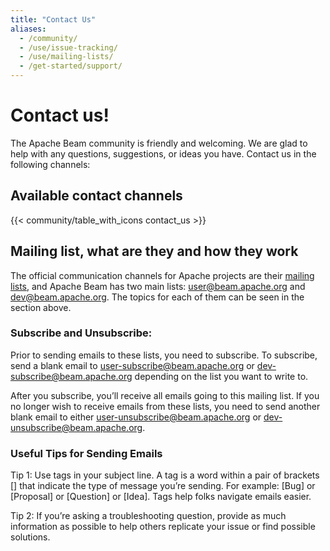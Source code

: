 ```yaml
---
title: "Contact Us"
aliases:
  - /community/
  - /use/issue-tracking/
  - /use/mailing-lists/
  - /get-started/support/
---
```


<!--
Licensed under the Apache License, Version 2.0 (the "License");
you may not use this file except in compliance with the License.
You may obtain a copy of the License at

http://www.apache.org/licenses/LICENSE-2.0

Unless required by applicable law or agreed to in writing, software
distributed under the License is distributed on an "AS IS" BASIS,
WITHOUT WARRANTIES OR CONDITIONS OF ANY KIND, either express or implied.
See the License for the specific language governing permissions and
limitations under the License.
-->

# Contact us!

The Apache Beam community is friendly and welcoming. We are glad to help with any
questions, suggestions, or ideas you have. Contact us in the following channels:

## Available contact channels

{{< community/table_with_icons contact_us >}}

## Mailing list, what are they and how they work

The official communication channels for Apache projects are their [mailing lists](https://community.apache.org/lists.html), and Apache Beam has two main lists: [user@beam.apache.org](mailto:user@beam.apache.org) and [dev@beam.apache.org](mailto:dev@beam.apache.org). The topics for each of them can be seen in the section above.

### Subscribe and Unsubscribe:

Prior to sending emails to these lists, you need to subscribe. To subscribe, send a blank email to [user-subscribe@beam.apache.org](mailto:user-subscribe@beam.apache.org) or [dev-subscribe@beam.apache.org](mailto:dev-subscribe@beam.apache.org) depending on the list you want to write to.

After you subscribe, you’ll receive all emails going to this mailing list. If you no longer wish to receive emails from these lists, you need to send another blank email to either  [user-unsubscribe@beam.apache.org](mailto:user-subscribe@beam.apache.org) or [dev-unsubscribe@beam.apache.org](mailto:dev-subscribe@beam.apache.org).

### Useful Tips for Sending Emails

Tip 1: Use tags in your subject line.
A tag is a word within a pair of brackets [] that indicate the type of message you’re sending. For example: [Bug] or [Proposal] or [Question] or [Idea]. Tags help folks navigate emails easier.

Tip 2: If you’re asking a troubleshooting question, provide as much information as possible to help others replicate your issue or find possible solutions.


